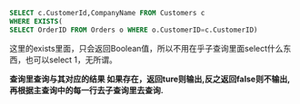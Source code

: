 ```sql
SELECT c.CustomerId,CompanyName FROM Customers c  
WHERE EXISTS(  
SELECT OrderID FROM Orders o WHERE o.CustomerID=c.CustomerID)
```

这里的exists里面，只会返回Boolean值，所以不用在乎子查询里面select什么东西，也可以select 1，无所谓。

**查询里查询与其对应的结果 如果存在，返回ture则输出,反之返回false则不输出,再根据主查询中的每一行去子查询里去查询.**